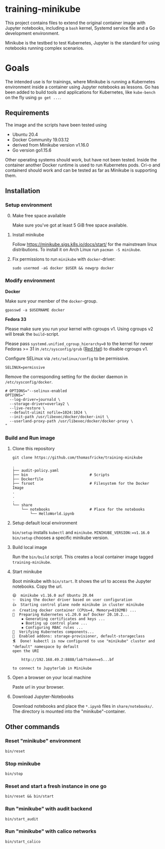 # training-minikube

This project contains files to extend the original container image with Jupyter notebooks, 
including a `bash` kernel, Systemd service file and a Go development environment.

Minikube is the testbed to test Kubernetes, Jupyter is the standard for using notebooks 
running complex scenarios.

# Goals

The intended use is for trainings, where Minikube is running a Kubernetes environment 
inside a container using Jupyter notebooks as lessons. Go has been added to build 
tools and applications for Kubernetes, like `kube-bench` on the fly using `go get ...`.

## Requirements

The image and the scripts have been tested using 

* Ubuntu 20.4
* Docker Community 19.03.12
* derived from Minikube version v1.16.0
* Go version go1.15.6

Other operating systems should work, but have not been tested. 
Inside the container another Docker runtime is used to run Kubernetes pods. 
Cri-o and containerd should work and can be tested as far as Minikube is supporting them.

## Installation

### Setup environment

0. Make free space available

   Make sure you've got at least 5 GiB free space available.

1. Install minikube

   Follow https://minikube.sigs.k8s.io/docs/start/ for the mainstream linux
   distributions. To install it on Arch Linux run `pacman -S minikube`.

2. Fix permissions to run `minikube` with `docker`-driver:

   ```
   sudo usermod -aG docker $USER && newgrp docker
   ```

### Modify environment

**Docker**

Make sure your member of the `docker`-group.

```
gpasswd -a $USERNAME docker
```

**Fedora 33**

Please make sure you run your kernel with cgroups v1. Using cgroups v2 will break the `build`-script. 


Please pass `systemd.unified_cgroup_hierarchy=0` to the kernel for newer Fedoras >= 31 in `/etc/sysconfig/grub` ([Red Hat](https://www.redhat.com/sysadmin/fedora-31-control-group-v2)) to disable cgroups v1.

Configure SELinux via `/etc/selinux/config` to be permissive.

```
SELINUX=permissive
```

Remove the corresponding setting for the docker daemon in `/etc/sysconfig/docker`.

```
# OPTIONS="--selinux-enabled
OPTIONS="
  --log-driver=journald \
  --storage-driver=overlay2 \
  --live-restore \
  --default-ulimit nofile=1024:1024 \
  --init-path /usr/libexec/docker/docker-init \
  --userland-proxy-path /usr/libexec/docker/docker-proxy \
"
```

### Build and Run image

1. Clone this repository

   ```
   git clone https://github.com/thomasfricke/training-minikube
   ```

   ```
   .
   ├── audit-policy.yaml
   ├── bin                            # Scripts
   ├── Dockerfile
   ├── fsroot                         # Filesystem for the Docker Image
   .
   .
   .
   └── share
       └── notebooks                  # Place for the notebooks
           └── HelloWorld.ipynb
   ```

1. Setup default local environment

   `bin/setup` installs `kubectl` and `minikube`. `MINIKUBE_VERSION:=v1.16.0
   bin/setup` chooses a specific minikube version.

1. Build local image

   Run the `bin/build` script. This creates a local container image tagged
   `training-minikube`.

2. Start minikube

   Boot minikube with `bin/start`. It shows the url to access the Jupyter notebooks. Copy the url.

   ```
   😄  minikube v1.16.0 auf Ubuntu 20.04
   ✨  Using the docker driver based on user configuration
   👍  Starting control plane node minikube in cluster minikube
   🔥  Creating docker container (CPUs=4, Memory=8192MB) ...
   🐳  Preparing Kubernetes v1.20.0 auf Docker 20.10.2...
       ▪ Generating certificates and keys ...
       ▪ Booting up control plane ...
       ▪ Configuring RBAC rules ...
   🔎  Verifying Kubernetes components...
   🌟  Enabled addons: storage-provisioner, default-storageclass
   🏄  Done! kubectl is now configured to use "minikube" cluster and "default" namespace by default
   open the URI  

       http://192.168.49.2:8888/lab?token=e5...bf

   to connect to Jupyterlab in Minikube

   ```

3. Open a browser on your local machine

   Paste url in your browser.

4. Download Jupyter-Notebooks

   Download notebooks and place the `*.ipynb` files in `share/notebooks/`. The directory is mounted into the
   "minikube"-container.

## Other commands

### Reset "minikube" environment

```
bin/reset
```

### Stop minikube

```
bin/stop
```

### Reset and start a fresh instance in one go

```
bin/reset && bin/start
```

### Run "minikube" with audit backend

```
bin/start_audit
```

### Run "minikube" with calico networks

```
bin/start_calico
```
